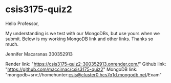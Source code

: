 # csis3175-quiz2

Hello Professor,
 
My understanding is we test with our MongoDBs, but use yours when we submit.
Below is my working MongoDB link and other links.
Thanks so much.

Jennifer Macaranas 300352913


Render link: "https://csis3175-quiz2-300352913.onrender.com/"
Github link: "https://github.com/maccimac/csis3175-quiz2"
MongoDB link: "mongodb+srv://homehunter:csis@cluster0.hcs7q1d.mongodb.net/Exam"
